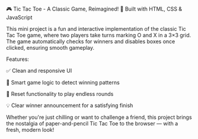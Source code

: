 🎮 Tic Tac Toe - A Classic Game, Reimagined!
🔧 Built with HTML, CSS & JavaScript

This mini project is a fun and interactive implementation of the classic Tic Tac Toe game, where two players take turns marking O and X in a 3×3 grid. The game automatically checks for winners and disables boxes once clicked, ensuring smooth gameplay.

Features:

✅ Clean and responsive UI

🧠 Smart game logic to detect winning patterns

🔄 Reset functionality to play endless rounds

💡 Clear winner announcement for a satisfying finish

Whether you're just chilling or want to challenge a friend, this project brings the nostalgia of paper-and-pencil Tic Tac Toe to the browser — with a fresh, modern look!
